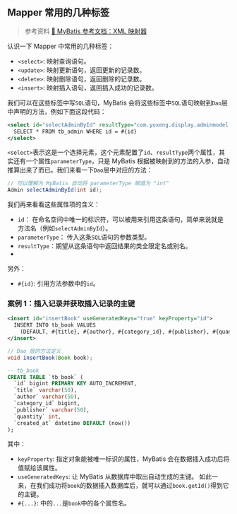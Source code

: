 ## Mapper 常用的几种标签
> 参考资料 [📖 MyBatis 参考文档：XML 映射器](https://mybatis.org/mybatis-3/zh_CN/sqlmap-xml.html)

认识一下 Mapper 中常用的几种标签：
 - `<select>`: 映射查询语句。
 - `<update>`: 映射更新语句，返回更新的记录数。
 - `<delete>`: 映射删除语句，返回删除的记录数。
 - `<insert>`: 映射插入语句，返回插入成功的记录数。
  
我们可以在这些标签中写`SQL`语句，MyBatis 会将这些标签中`SQL`语句映射到`Dao`层中声明的方法，例如下面这段代码：
```xml
<select id="selectAdminById" resultType="com.yuxeng.display.adminmodel.Admin">
  SELECT * FROM tb_admin WHERE id = #{id}
</select>
```
`<select>`表示这是一个选择元素，这个元素配置了`id`、`resultType`两个属性，其实还有一个属性`parameterType`，只是 MyBatis 根据被映射到的方法的入参，自动推算出来了而已。我们来看一下`Dao`层中对应的方法：
```Java
// 可以理解为 MyBatis 自动将 parameterType 赋值为 "int"
Admin selectAdminById(int id); 
```
我们再来看看这些属性项的含义：
 - `id`：	在命名空间中唯一的标识符，可以被用来引用这条语句，简单来说就是方法名（例如`selectAdminById`）。
 - `parameterType`： 传入这条`SQL`语句的参数类型。
 - `resultType`：期望从这条语句中返回结果的类全限定名或别名。
 - 
另外：
 - `#{id}`: 引用方法参数中的`id`。

### 案例 1：插入记录并获取插入记录的主键
```xml
<insert id="insertBook" useGeneratedKeys="true" keyProperty="id">
  INSERT INTO tb_book VALUES
    (DEFAULT, #{title}, #{author}, #{category_id}, #{publisher}, #{quantity}, DEFAULT)
</insert>
```
```java
// Dao 层的方法定义
void insertBook(Book book);
```
```sql
-- tb_book
CREATE TABLE `tb_book` (
  `id` bigint PRIMARY KEY AUTO_INCREMENT,
  `title` varchar(50),
  `author` varchar(50),
  `category_id` bigint,
  `publisher` varchar(50),
  `quantity` int,
  `created_at` datetime DEFAULT (now())
);
```
其中：
 - `keyProperty`: 指定对象能被唯一标识的属性，MyBatis 会在数据插入成功后将值赋给该属性。
 - `useGeneratedKeys`: 让 MyBatis 从数据库中取出自动生成的主键。
如此一来，在我们成功将`book`的数据插入数据库后，就可以通过`book.getId()`得到它的主键。
- `#{...}`: 中的`...`是`book`中的各个属性名。
